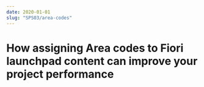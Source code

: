 ```yaml
---
date: 2020-01-01
slug: "SPS03/area-codes"
---
```

# How assigning Area codes to Fiori launchpad content can improve your project performance

<!-- more -->
